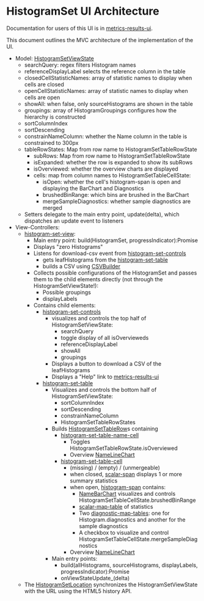 <!-- Copyright 2017 The Chromium Authors. All rights reserved.
     Use of this source code is governed by a BSD-style license that can be
     found in the LICENSE file.
-->

# HistogramSet UI Architecture

Documentation for users of this UI is in [metrics-results-ui](/docs/metrics-results-ui.md).

This document outlines the MVC architecture of the implementation of the UI.
 * Model: [HistogramSetViewState](/tracing/tracing/value/ui/histogram_set_view_state.html)
    * searchQuery: regex filters Histogram names
    * referenceDisplayLabel selects the reference column in the table
    * closedCellStatisticNames: array of statistic names to display when cells are closed
    * openCellStatisticNames: array of statistic names to display when cells are open
    * showAll: when false, only sourceHistograms are shown in the table
    * groupings: array of HistogramGroupings configures how the hierarchy is constructed
    * sortColumnIndex
    * sortDescending
    * constrainNameColumn: whether the Name column in the table is constrained to 300px
    * tableRowStates: Map from row name to HistogramSetTableRowState
       * subRows: Map from row name to HistogramSetTableRowState
       * isExpanded: whether the row is expanded to show its subRows
       * isOverviewed: whether the overview charts are displayed
       * cells: map from column names to HistogramSetTableCellState:
          * isOpen: whether the cell's histogram-span is open and displaying the BarChart and Diagnostics
          * brushedBinRange: which bins are brushed in the BarChart
          * mergeSampleDiagnostics: whether sample diagnostics are merged
    * Setters delegate to the main entry point, update(delta), which dispatches an update event to listeners
 * View-Controllers:
    * [histogram-set-view](/tracing/tracing/value/ui/histogram_set_view.html):
       * Main entry point: build(HistogramSet, progressIndicator):Promise
       * Displays "zero Histograms"
       * Listens for download-csv event from [histogram-set-controls](/tracing/tracing/value/ui/histogram_set_controls.html)
          * gets leafHistograms from the [histogram-set-table](/tracing/tracing/value/ui/histogram_set_table.html)
          * builds a CSV using [CSVBuilder](/tracing/tracing/value/csv_builder.html)
       * Collects possible configurations of the HistogramSet and passes them to the child elements directly (not through the HistogramSetViewState!):
          * Possible groupings
          * displayLabels
       * Contains child elements:
          * [histogram-set-controls](/tracing/tracing/value/ui/histogram_set_controls.html)
             * visualizes and controls the top half of HistogramSetViewState:
                * searchQuery
                * toggle display of all isOvervieweds
                * referenceDisplayLabel
                * showAll
                * groupings
             * Displays a button to download a CSV of the leafHistograms
             * Displays a "Help" link to [metrics-results-ui](/docs/metrics-results-ui.md)
          * [histogram-set-table](/tracing/tracing/value/ui/histogram_set_table.html)
             * Visualizes and controls the bottom half of HistogramSetViewState:
                * sortColumnIndex
                * sortDescending
                * constrainNameColumn
                * HistogramSetTableRowStates
             * Builds [HistogramSetTableRow](/tracing/tracing/value/ui/histogram_set_table_row.html)s containing
                * [histogram-set-table-name-cell](/tracing/tracing/value/ui/histogram_set_table_name_cell.html)
                   * Toggles HistogramSetTableRowState.isOverviewed
                   * Overview [NameLineChart](/tracing/tracing/ui/base/name_line_chart.html)
                * [histogram-set-table-cell](/tracing/tracing/value/ui/histogram_set_table_cell.html)
                   * (missing) / (empty) / (unmergeable)
                   * when closed, [scalar-span](/tracing/tracing/value/ui/scalar_span.html) displays 1 or more summary statistics
                   * when open, [histogram-span](/tracing/tracing/value/ui/histogram_span.html) contains:
                      * [NameBarChart](/tracing/tracing/ui/base/name_bar_chart.html) visualizes and controls HistogramSetTableCellState.brushedBinRange
                      * [scalar-map-table](/tracing/tracing/value/ui/scalar_map_table.html) of statistics
                      * Two [diagnostic-map-tables](/tracing/tracing/value/ui/diagnostic_map_table.html): one for Histogram.diagnostics and another for the sample diagnostics
                      * A checkbox to visualize and control HistogramSetTableCellState.mergeSampleDiagnostics
                   * Overview [NameLineChart](/tracing/tracing/ui/base/name_line_chart.html)
             * Main entry points:
                * build(allHistograms, sourceHistograms, displayLabels, progressIndicator):Promise
                * onViewStateUpdate_(delta)
    * The [HistogramSetLocation](/tracing/tracing/value/ui/histogram_set_location.html) synchronizes the HistogramSetViewState with the URL using the HTML5 history API.
